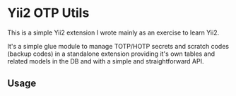 # Yii2 OTP Utils

This is a simple Yii2 extension I wrote mainly as an exercise to learn Yii2.

It's a simple glue module to manage TOTP/HOTP secrets and scratch codes (backup codes) in a standalone extension providing it's own tables and related models in the DB and with a simple and straightforward API.

## Usage
